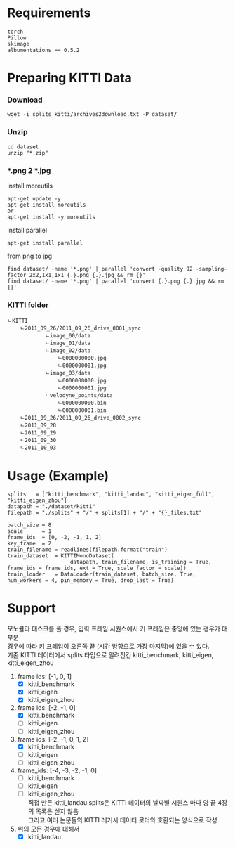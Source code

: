 # Requirements
```
torch
Pillow
skimage
albumentations == 0.5.2
```
# Preparing KITTI Data
### Download
```
wget -i splits_kitti/archives2download.txt -P dataset/
```
### Unzip
```
cd dataset
unzip "*.zip"
```
### *.png 2 *.jpg
install moreutils  
```
apt-get update -y
apt-get install moreutils
or
apt-get install -y moreutils
```
install parallel  
```
apt-get install parallel
```
from png to jpg  
```
find dataset/ -name '*.png' | parallel 'convert -quality 92 -sampling-factor 2x2,1x1,1x1 {.}.png {.}.jpg && rm {}'
find dataset/ -name '*.png' | parallel 'convert {.}.png {.}.jpg && rm {}'
```
### KITTI folder
```
ㄴKITTI
    ㄴ2011_09_26/2011_09_26_drive_0001_sync
            ㄴimage_00/data
            ㄴimage_01/data
            ㄴimage_02/data
                ㄴ0000000000.jpg
                ㄴ0000000001.jpg
            ㄴimage_03/data
                ㄴ0000000000.jpg
                ㄴ0000000001.jpg
            ㄴvelodyne_points/data
                ㄴ0000000000.bin
                ㄴ0000000001.bin
    ㄴ2011_09_26/2011_09_26_drive_0002_sync
    ㄴ2011_09_28
    ㄴ2011_09_29
    ㄴ2011_09_30
    ㄴ2011_10_03
```
# Usage (Example)
```
splits   = ["kitti_benchmark", "kitti_landau", "kitti_eigen_full", "kitti_eigen_zhou"]
datapath = "./dataset/kitti"
filepath = "./splits" + "/" + splits[1] + "/" + "{}_files.txt"

batch_size = 8
scale      = 1
frame_ids  = [0, -2, -1, 1, 2]
key_frame  = 2
train_filename = readlines(filepath.format("train")
train_dataset  = KITTIMonoDataset(
                    datapath, train_filename, is_training = True, frame_ids = frame_ids, ext = True, scale_factor = scale))
train_loader   = DataLoader(train_dataset, batch_size, True, num_workers = 4, pin_memory = True, drop_last = True)
```
# Support
모노큘라 태스크를 풀 경우, 입력 프레임 시퀀스에서 키 프레임은 중앙에 있는 경우가 대부분  
경우에 따라 키 프레임이 오른쪽 끝 (시간 방향으로 가장 마지막)에 있을 수 있다.  
기존 KITTI 데이터에서 splits 타입으로 알려진건 kitti_benchmark, kitti_eigen, kitti_eigen_zhou  
1. frame ids: [-1, 0, 1]  
    - [x] kitti_benchmark  
    - [x] kitti_eigen  
    - [x] kitti_eigen_zhou  
2. frame ids: [-2, -1, 0]  
    - [x] kitti_benchmark  
    - [ ] kitti_eigen  
    - [ ] kitti_eigen_zhou  
3. frame ids: [-2, -1, 0, 1, 2]  
    - [x] kitti_benchmark  
    - [ ] kitti_eigen  
    - [ ] kitti_eigen_zhou  
4. frame_ids: [-4, -3, -2, -1, 0]  
    - [ ] kitti_benchmark  
    - [ ] kitti_eigen  
    - [ ] kitti_eigen_zhou  
직접 만든 kitti_landau splits은 KITTI 데이터의 날짜별 시퀀스 마다 양 끝 4장의 목록은 싣지 않음  
그리고 여러 논문들의 KITTI 레거시 데이터 로더와 호환되는 양식으로 작성  
4. 위의 모든 경우에 대해서
    - [x] kitti_landau